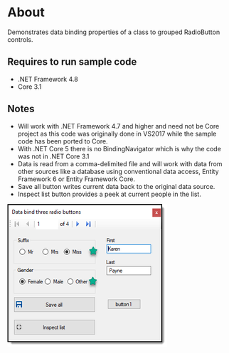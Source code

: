 ﻿# About

Demonstrates data binding properties of a class to grouped RadioButton controls.

## Requires to run sample code

- .NET Framework 4.8
- Core 3.1

## Notes

- Will work with .NET Framework 4.7 and higher and need not be Core project as this code was originally done in VS2017 while the sample code has been ported to Core. 
- With .NET Core 5 there is no BindingNavigator which is why the code was not in .NET Core 3.1
- Data is read from a comma-delimited file and will work with data from other sources like a database using conventional data access, Entity Framework 6 or Entity Framework Core.
- Save all button writes current data back to the original data source.
- Inspect list button provides a peek at current people in the list.

![screen](../assets/GroupedRadioButtons.png)